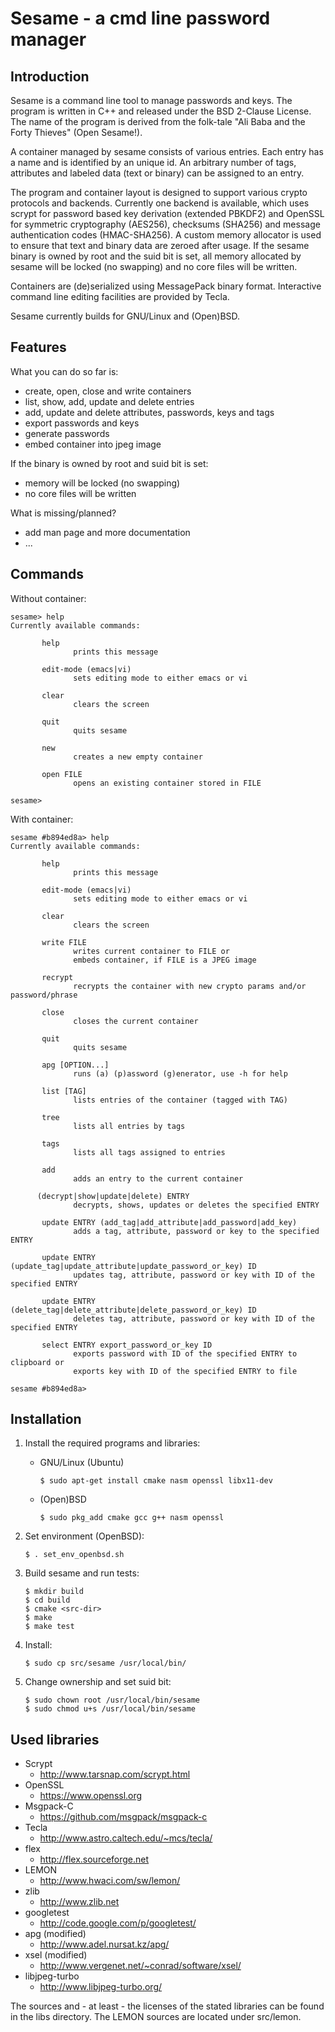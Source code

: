 Sesame - a cmd line password manager
====================================

Introduction
------------

Sesame is a command line tool to manage passwords and keys.
The program is written in C++ and released under the BSD 2-Clause License.
The name of the program is derived from the folk-tale "Ali Baba and the
Forty Thieves" (Open Sesame!).

A container managed by sesame consists of various entries. Each entry has
a name and is identified by an unique id. An arbitrary number of tags,
attributes and labeled data (text or binary) can be assigned to an entry.

The program and container layout is designed to support various
crypto protocols and backends. Currently one backend is available,
which uses scrypt for password based key derivation (extended PBKDF2)
and OpenSSL for symmetric cryptography (AES256), checksums (SHA256)
and message authentication codes (HMAC-SHA256). A custom memory allocator
is used to ensure that text and binary data are zeroed after usage.
If the sesame binary is owned by root and the suid bit is set,
all memory allocated by sesame will be locked (no swapping)
and no core files will be written.

Containers are (de)serialized using MessagePack binary format.
Interactive command line editing facilities are provided by Tecla.

Sesame currently builds for GNU/Linux and (Open)BSD.


Features
--------

What you can do so far is:

* create, open, close and write containers
* list, show, add, update and delete entries
* add, update and delete attributes, passwords, keys and tags
* export passwords and keys
* generate passwords
* embed container into jpeg image

If the binary is owned by root and suid bit is set:

* memory will be locked (no swapping)
* no core files will be written

What is missing/planned?

* add man page and more documentation
* ...


Commands
--------

Without container:

```
sesame> help
Currently available commands:

       help
              prints this message

       edit-mode (emacs|vi)
              sets editing mode to either emacs or vi

       clear
              clears the screen

       quit
              quits sesame

       new
              creates a new empty container

       open FILE
              opens an existing container stored in FILE

sesame>
```

With container:

```
sesame #b894ed8a> help
Currently available commands:

       help
              prints this message

       edit-mode (emacs|vi)
              sets editing mode to either emacs or vi

       clear
              clears the screen

       write FILE
              writes current container to FILE or
              embeds container, if FILE is a JPEG image

       recrypt
              recrypts the container with new crypto params and/or password/phrase

       close
              closes the current container

       quit
              quits sesame

       apg [OPTION...]
              runs (a) (p)assword (g)enerator, use -h for help

       list [TAG]
              lists entries of the container (tagged with TAG)

       tree
              lists all entries by tags

       tags
              lists all tags assigned to entries

       add
              adds an entry to the current container

      (decrypt|show|update|delete) ENTRY
              decrypts, shows, updates or deletes the specified ENTRY

       update ENTRY (add_tag|add_attribute|add_password|add_key)
              adds a tag, attribute, password or key to the specified ENTRY

       update ENTRY (update_tag|update_attribute|update_password_or_key) ID
              updates tag, attribute, password or key with ID of the specified ENTRY

       update ENTRY (delete_tag|delete_attribute|delete_password_or_key) ID
              deletes tag, attribute, password or key with ID of the specified ENTRY

       select ENTRY export_password_or_key ID
              exports password with ID of the specified ENTRY to clipboard or
              exports key with ID of the specified ENTRY to file

sesame #b894ed8a>
```


Installation
------------

1. Install the required programs and libraries:
   * GNU/Linux (Ubuntu)

      ```
      $ sudo apt-get install cmake nasm openssl libx11-dev
      ```
   * (Open)BSD

      ```
      $ sudo pkg_add cmake gcc g++ nasm openssl
      ```
2. Set environment (OpenBSD):

   ```
   $ . set_env_openbsd.sh
   ```
3. Build sesame and run tests:

   ```
   $ mkdir build
   $ cd build
   $ cmake <src-dir>
   $ make
   $ make test
   ```
4. Install:

   ```
   $ sudo cp src/sesame /usr/local/bin/
   ```
5. Change ownership and set suid bit:

   ```
   $ sudo chown root /usr/local/bin/sesame
   $ sudo chmod u+s /usr/local/bin/sesame
   ```


Used libraries
--------------

* Scrypt
  - http://www.tarsnap.com/scrypt.html
* OpenSSL
  - https://www.openssl.org
* Msgpack-C
  - https://github.com/msgpack/msgpack-c
* Tecla
  - http://www.astro.caltech.edu/~mcs/tecla/
* flex
  - http://flex.sourceforge.net
* LEMON
  - http://www.hwaci.com/sw/lemon/
* zlib
  - http://www.zlib.net
* googletest
  - http://code.google.com/p/googletest/
* apg (modified)
  - http://www.adel.nursat.kz/apg/
* xsel (modified)
  - http://www.vergenet.net/~conrad/software/xsel/
* libjpeg-turbo
  - http://www.libjpeg-turbo.org/

The sources and - at least - the licenses of the stated libraries
can be found in the libs directory. The LEMON sources are located
under src/lemon.

